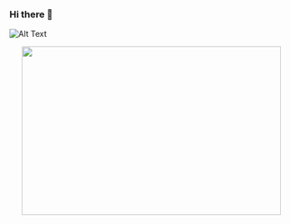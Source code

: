 ### Hi there 👋

![Alt Text](https://repository-images.githubusercontent.com/346754927/a57c8200-825a-11eb-8d2e-56e48e7250f0)

<p align="center">
  <img width="460" height="300" src="http://www.fillmurray.com/460/300">
</p>
